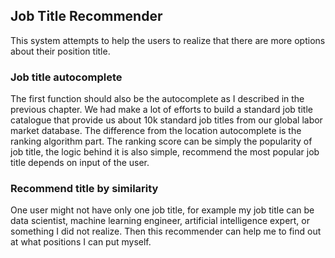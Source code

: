 ## Job Title Recommender

This system attempts to help the users to realize that there are more options about their position title.

### Job title autocomplete
The first function should also be the autocomplete as I described in the previous chapter. We had make a lot of efforts to build a standard job title catalogue that provide us about 10k standard job titles from our global labor market database. The difference from the location autocomplete is the ranking algorithm part. The ranking score can be simply the popularity of job title, the logic behind it is also simple, recommend the most popular job title depends on input of the user.

### Recommend title by similarity
One user might not have only one job title, for example my job title can be data scientist, machine learning engineer, artificial intelligence expert, or something I did not realize. Then this recommender can help me to find out at what positions I can put myself.

 
